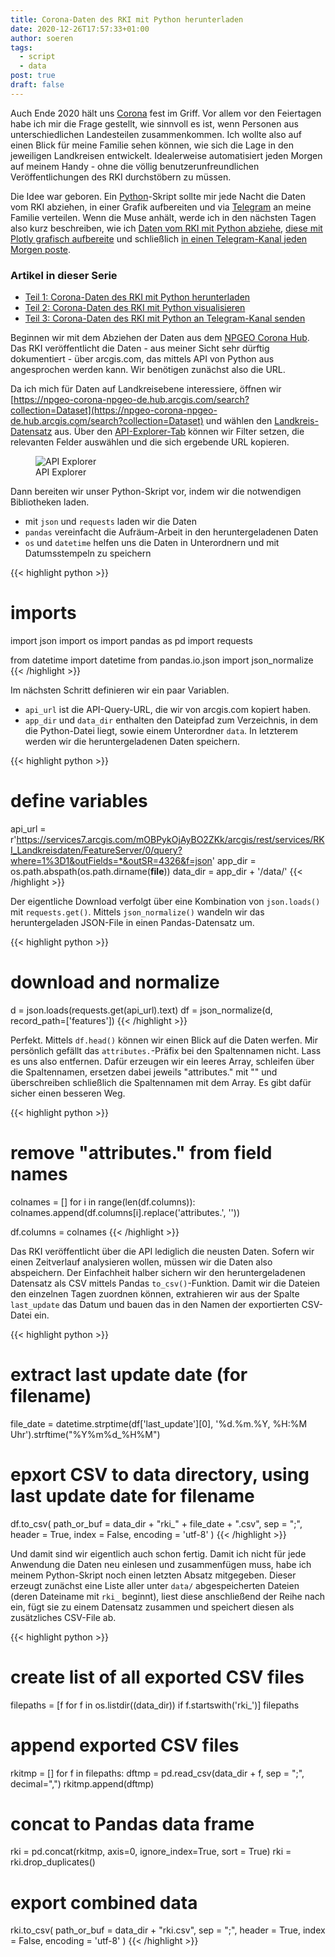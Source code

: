 ```yaml
---
title: Corona-Daten des RKI mit Python herunterladen
date: 2020-12-26T17:57:33+01:00
author: soeren
tags:
  - script
  - data
post: true
draft: false
---
```


Auch Ende 2020 hält uns [Corona](/tags/corona) fest im Griff. Vor allem vor den Feiertagen habe ich mir die Frage gestellt, wie sinnvoll es ist, wenn Personen aus unterschiedlichen Landesteilen zusammenkommen. Ich wollte also auf einen Blick für meine Familie sehen können, wie sich die Lage in den jeweiligen Landkreisen entwickelt. Idealerweise automatisiert jeden Morgen auf meinem Handy - ohne die völlig benutzerunfreundlichen Veröffentlichungen des RKI durchstöbern zu müssen. 

Die Idee war geboren. Ein [Python](/tags/python)-Skript sollte mir jede Nacht die Daten vom RKI abziehen, in einer Grafik aufbereiten und via [Telegram](/tags/telegram) an meine Familie verteilen. Wenn die Muse anhält, werde ich in den nächsten Tagen also kurz beschreiben, wie ich [Daten vom RKI mit Python abziehe](/2020/rki-daten-laden-python), [diese mit Plotly grafisch aufbereite](/2020/rki-daten-visualisieren-python) und schließlich [in einen Telegram-Kanal jeden Morgen poste](/2020/rki-daten-telegram-senden-python).


<article>
    <h3>Artikel in dieser Serie</h3>
  <ul>
    <li><a href="../rki-daten-laden-python">Teil 1: Corona-Daten des RKI mit Python herunterladen</a></li>
    <li><a href="../rki-daten-visualisieren-python">Teil 2: Corona-Daten des RKI mit Python visualisieren</a></li>
    <li><a href="../rki-daten-telegram-senden-python">Teil 3: Corona-Daten des RKI mit Python an Telegram-Kanal senden</a></li>
  </ul>
</article>

Beginnen wir mit dem Abziehen der Daten aus dem [NPGEO Corona Hub](https://npgeo-corona-npgeo-de.hub.arcgis.com/). Das RKI veröffentlicht die Daten - aus meiner Sicht sehr dürftig dokumentiert - über arcgis.com, das mittels API von Python aus angesprochen werden kann. Wir benötigen zunächst also die URL.

Da ich mich für Daten auf Landkreisebene interessiere, öffnen wir [https://npgeo-corona-npgeo-de.hub.arcgis.com/search?collection=Dataset](https://npgeo-corona-npgeo-de.hub.arcgis.com/search?collection=Dataset) und wählen den [Landkreis-Datensatz](https://npgeo-corona-npgeo-de.hub.arcgis.com/datasets/917fc37a709542548cc3be077a786c17_0) aus. Über den [API-Explorer-Tab](https://npgeo-corona-npgeo-de.hub.arcgis.com/datasets/917fc37a709542548cc3be077a786c17_0/geoservice) können wir Filter setzen, die relevanten Felder auswählen und die sich ergebende URL kopieren. 

<figure>
  <img alt="API Explorer" src="https://onedrive.live.com/embed?resid=273EB2087BC33FC5%215170&authkey=%21AH8VWilZsTogEiQ&width=660" />
  <figcaption>API Explorer</figcaption>
</figure>


Dann bereiten wir unser Python-Skript vor, indem wir die notwendigen Bibliotheken laden. 

  - mit `json` und `requests` laden wir die Daten
  - `pandas` vereinfacht die Aufräum-Arbeit in den heruntergeladenen Daten
  - `os` und `datetime` helfen uns die Daten in Unterordnern und mit Datumsstempeln zu speichern

{{< highlight python >}}
# imports
import json
import os
import pandas as pd
import requests

from datetime import datetime
from pandas.io.json import json_normalize
{{< /highlight >}}

Im nächsten Schritt definieren wir ein paar Variablen.

  - `api_url` ist die API-Query-URL, die wir von arcgis.com kopiert haben.
  - `app_dir` und `data_dir` enthalten den Dateipfad zum Verzeichnis, in dem die Python-Datei liegt, sowie einem Unterordner `data`. In letzterem werden wir die heruntergeladenen Daten speichern.

{{< highlight python >}}
# define variables
api_url = r'https://services7.arcgis.com/mOBPykOjAyBO2ZKk/arcgis/rest/services/RKI_Landkreisdaten/FeatureServer/0/query?where=1%3D1&outFields=*&outSR=4326&f=json'
app_dir = os.path.abspath(os.path.dirname(__file__))
data_dir = app_dir + '/data/'
{{< /highlight >}}

Der eigentliche Download verfolgt über eine Kombination von `json.loads()` mit `requests.get()`. Mittels `json_normalize()` wandeln wir das heruntergeladen JSON-File in einen Pandas-Datensatz um. 

{{< highlight python >}}
# download and normalize
d = json.loads(requests.get(api_url).text)
df = json_normalize(d, record_path=['features'])
{{< /highlight >}}

Perfekt. Mittels `df.head()` können wir einen Blick auf die Daten werfen. Mir persönlich gefällt das `attributes.`-Präfix bei den Spaltennamen nicht. Lass es uns also entfernen. Dafür erzeugen wir ein leeres Array, schleifen über die Spaltennamen, ersetzen dabei jeweils "attributes." mit "" und überschreiben schließlich die Spaltennamen mit dem Array. Es gibt dafür sicher einen besseren Weg.

{{< highlight python >}}
# remove "attributes." from field names
colnames = []
for i in range(len(df.columns)):
    colnames.append(df.columns[i].replace('attributes.', ''))

df.columns = colnames
{{< /highlight >}}

Das RKI veröffentlicht über die API lediglich die neusten Daten. Sofern wir einen Zeitverlauf analysieren wollen, müssen wir die Daten also abspeichern. Der Einfachheit halber sichern wir den heruntergeladenen Datensatz als CSV mittels Pandas `to_csv()`-Funktion. Damit wir die Dateien den einzelnen Tagen zuordnen können, extrahieren wir aus der Spalte `last_update` das Datum und bauen das in den Namen der exportierten CSV-Datei ein. 

{{< highlight python >}}
# extract last update date (for filename)
file_date = datetime.strptime(df['last_update'][0], '%d.%m.%Y, %H:%M Uhr').strftime("%Y%m%d_%H%M")

# epxort CSV to data directory, using last update date for filename
df.to_csv(
    path_or_buf = data_dir + "rki_" + file_date + ".csv",
    sep = ";",
    header = True,
    index = False,
    encoding = 'utf-8'
)
{{< /highlight >}}

Und damit sind wir eigentlich auch schon fertig. Damit ich nicht für jede Anwendung die Daten neu einlesen und zusammenfügen muss, habe ich meinem Python-Skript noch einen letzten Absatz mitgegeben. Dieser erzeugt zunächst eine Liste aller unter `data/` abgespeicherten Dateien (deren Dateiname mit `rki_` beginnt), liest diese anschließend der Reihe nach ein, fügt sie zu einem Datensatz zusammen und speichert diesen als zusätzliches CSV-File ab. 

{{< highlight python >}}
# create list of all exported CSV files
filepaths = [f for f in os.listdir((data_dir)) if f.startswith('rki_')]
filepaths

# append exported CSV files
rkitmp = []
for f in filepaths:
    dftmp = pd.read_csv(data_dir + f, sep = ";", decimal=",")
    rkitmp.append(dftmp)

# concat to Pandas data frame
rki = pd.concat(rkitmp, axis=0, ignore_index=True, sort = True)
rki = rki.drop_duplicates()

# export combined data
rki.to_csv(
    path_or_buf = data_dir + "rki.csv",
    sep = ";",
    header = True,
    index = False,
    encoding = 'utf-8'
)
{{< /highlight >}}


